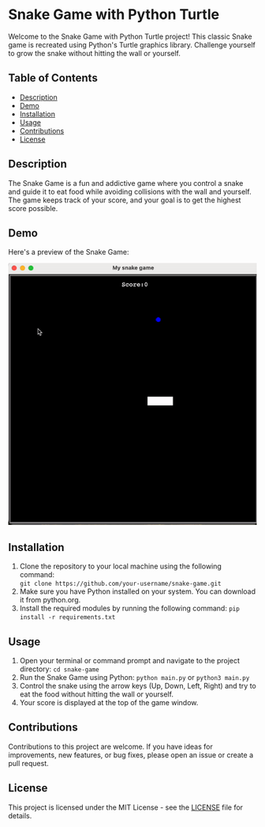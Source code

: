 # Snake Game with Python Turtle

Welcome to the Snake Game with Python Turtle project! This classic Snake game is recreated using Python's Turtle graphics library. Challenge yourself to grow the snake without hitting the wall or yourself.

## Table of Contents

- [Description](#description)
- [Demo](#demo)
- [Installation](#installation)
- [Usage](#usage)
- [Contributions](#contributions)
- [License](#license)

## Description

The Snake Game is a fun and addictive game where you control a snake and guide it to eat food while avoiding collisions with the wall and yourself. The game keeps track of your score, and your goal is to get the highest score possible.

## Demo

Here's a preview of the Snake Game:

![Snake Game Gif](https://github.com/Amogh-2404/Snake_game/blob/afdf7f70914156279721ddf82a953ad0cca9adc1/snake.gif)

## Installation

1. Clone the repository to your local machine using the following command:  
   `git clone https://github.com/your-username/snake-game.git`
2. Make sure you have Python installed on your system. You can download it from python.org.
3. Install the required modules by running the following command:
   `pip install -r requirements.txt`

## Usage 

1. Open your terminal or command prompt and navigate to the project directory:
   `cd snake-game`
2. Run the Snake Game using Python:
   `python main.py` or `python3 main.py`
3. Control the snake using the arrow keys (Up, Down, Left, Right) and try to eat the food without hitting the wall or yourself.
4. Your score is displayed at the top of the game window.

## Contributions

Contributions to this project are welcome. If you have ideas for improvements, new features, or bug fixes, please open an issue or create a pull request.

## License
This project is licensed under the MIT License - see the [LICENSE](https://github.com/Amogh-2404/Snake_game/blob/ca56c2b0748b1cb80a189b8499e237bdc4110088/LICENSE) file for details.
